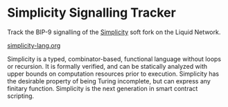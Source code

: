 # Simplicity Signalling Tracker

Track the BIP-9 signalling of the [Simplicity](/BlockstreamResearch/simplicity) soft fork on the Liquid Network. 

[simplicity-lang.org](https://simplicity-lang.org) 

Simplicity is a typed, combinator-based, functional language without loops or recursion. It is formally verified, and can be statically analyzed with upper bounds on computation resources prior to execution. Simplicity has the desirable property of being Turing incomplete, but can express any finitary function. Simplicity is the next generation in smart contract scripting.

